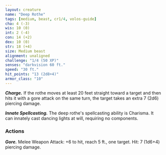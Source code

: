 ```yaml
---
layout: creature
name: "Deep Rothe"
tags: [medium, beast, cr1/4, volos-guide]
cha: 4 (-3)
wis: 10 (0)
int: 2 (-4)
con: 14 (+2)
dex: 10 (0)
str: 18 (+4)
size: Medium beast
alignment: unaligned
challenge: "1/4 (50 XP)"
senses: "darkvision 60 ft."
speed: "30 ft."
hit_points: "13 (2d8+4)"
armor_class: "10"
---
```


***Charge.*** If the rothe moves at least 20 feet straight toward a target and then hits it with a gore attack on the same turn, the target takes an extra 7 (2d6) piercing damage.

***Innate Spellcasting.*** The deep rothe's spellcasting ability is Charisma. It can innately cast dancing lights at will, requiring no components.

### Actions

***Gore.*** Melee Weapon Attack: +6 to hit, reach 5 ft., one target. Hit: 7 (1d6+4) piercing damage.